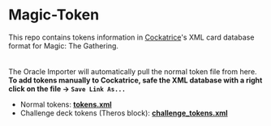 Magic-Token
=================

This repo contains tokens information in [Cockatrice](http://github.com/cockatrice/cockatirce)'s XML card database format for Magic: The Gathering.
<br><br><br>
The Oracle Importer will automatically pull the normal token file from here.<br>
**To add tokens manually to Cockatrice, safe the XML database with a right click on the file &rarr; `Save Link As...`**<br>

- Normal tokens: [**tokens.xml**](https://raw.githubusercontent.com/Cockatrice/Magic-Token/master/tokens.xml)<br>
- Challenge deck tokens (Theros block):  [**challenge_tokens.xml**](https://raw.githubusercontent.com/Cockatrice/Magic-Token/master/challenge_tokens.xml)
